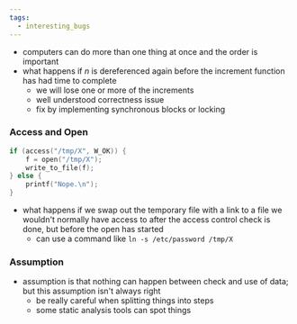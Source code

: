 ```yaml
---
tags:
  - interesting_bugs
---
```

- computers can do more than one thing at once and the order is important
- what happens if $n$ is dereferenced again before the increment function has had time to complete
	- we will lose one or more of the increments
	- well understood correctness issue
	- fix by implementing synchronous blocks or locking
### Access and Open
```c
if (access("/tmp/X", W_OK)) { 
	f = open("/tmp/X");
	write_to_file(f); 
} else { 
	printf("Nope.\n"); 
}
```
- what happens if we swap out the temporary file with a link to a file we wouldn't normally have access to after the access control check is done, but before the open has started
	- can use a command like `ln -s /etc/password /tmp/X`
### Assumption
- assumption is that nothing can happen between check and use of data; but this assumption isn't always right
	- be really careful when splitting things into steps
	- some static analysis tools can spot things